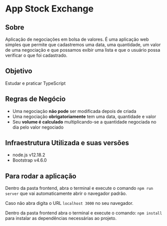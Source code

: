 # App Stock Exchange


## Sobre
Aplicação de negociações em bolsa de valores. É uma aplicação web 
simples que permite que cadastremos uma data, uma quantidade, um valor de 
uma negociação e que possamos exibir uma lista e que o usuário 
possa verificar o que foi cadastrado.

## Objetivo
Estudar e praticar TypeScript

## Regras de Negócio

* Uma negociação **não pode** ser modificada depois de criada
* Uma negociação **obrigatoriamente** tem uma data, quantidade e valor
* Seu **volume é calculado** multiplicando-se a quantidade negociada no dia pelo valor negociado

## Infraestrutura Utilizada e suas versões

* node.js v12.18.2
* Bootstrap v4.6.0

## Para rodar a aplicação

Dentro da pasta frontend, abra o terminal e execute o comando
`npm run server` que vai automaticamente abrir o navegador padrão. 

Caso não abra digita o URL `localhost 3000` no seu navegador.



Dentro da pasta frontend abra o terminal e execute o comando: 
`npm install` para instalar as dependências necessárias ao projeto. 



